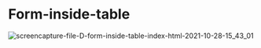 # Form-inside-table
![screencapture-file-D-form-inside-table-index-html-2021-10-28-15_43_01](https://user-images.githubusercontent.com/91652722/139236299-c55132f5-6c55-42d1-adbd-a0e20a2266ed.png)
